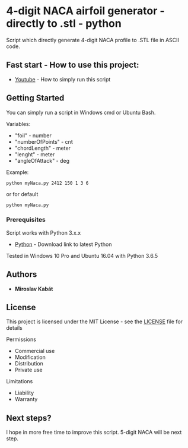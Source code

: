 # 4-digit NACA airfoil generator - directly to .stl - python

Script which directly generate 4-digit NACA profile to .STL file in ASCII code. 

## Fast start - How to use this project:

* [Youtube](https://youtu.be/6W2zwtiZeJc) - How to simply run this script

## Getting Started

You can simply run a script in Windows cmd or Ubuntu Bash.

Variables:
* "foil" - number
* "numberOfPoints" - cnt
* "chordLength" - meter
* "lenght" - meter
* "angleOfAttack" - deg

Example:
```
python myNaca.py 2412 150 1 3 6
```

or for default

```
python myNaca.py
```

### Prerequisites

Script works with Python 3.x.x

* [Python](https://www.python.org/) - Download link to latest Python

Tested in Windows 10 Pro and Ubuntu 16.04 with Python 3.6.5

## Authors

* **Miroslav Kabát**

## License

This project is licensed under the MIT License - see the [LICENSE](LICENSE) file for details

Permissions
* Commercial use 
* Modification 
* Distribution 
* Private use 

Limitations
* Liability 
* Warranty 

## Next steps?

I hope in more free time to improve this script. 5-digit NACA will be next step.
